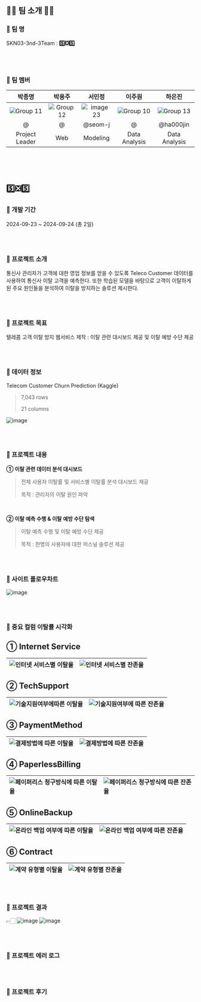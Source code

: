 ## 👋🏻 팀 소개 👋🏻
### 📌 팀 명
SKN03-3nd-3Team : **5️⃣❎5️⃣**

<br/><br/>

### 📌 팀 멤버
| 박종명 | 박용주 | 서민정 | 이주원 | 하은진 |
|:--:|:--:|:--:|:--:|:--:|
|![Group 11](https://github.com/user-attachments/assets/17bf149f-471e-4c95-80a1-66effa211bf9)|![Group 12](https://github.com/user-attachments/assets/e7217b02-c9f8-4bc9-ae2d-0a31c5f75349)|![image 23](https://github.com/user-attachments/assets/7dea616b-7a83-4cba-b6ef-f29fd597a440)|![Group 10](https://github.com/user-attachments/assets/e0e30c18-d852-4e13-9122-938d8a2a9292)|![Group 13](https://github.com/user-attachments/assets/04e43b07-22c3-4f08-9d7b-79a0c8bef36d)|
| @ | @ | @seom-j | @ | @ha000jin |
| Project Leader | Web | Modeling | Data Analysis | Data Analysis |


<br/><br/><br/>


## 5️⃣❎5️⃣
### 📌 개발 기간
2024-09-23 ~ 2024-09-24 (총 2일)

<br/><br/>

### 📌 프로젝트 소개
통신사 관리자가 고객에 대한 영업 정보를 얻을 수 있도록 Teleco Customer 데이터를 사용하여 통신사 이탈 고객을 예측한다. 또한 학습된 모델을 바탕으로 고객이 이탈하게 된 주요 원인들을 분석하여 이탈을 방지하는 솔루션 제시한다.


<br/><br/>

### 📌 프로젝트 목표
텔레콤 고객 이탈 방지 웹서비스 제작
: 이탈 관련 대시보드 제공 및 이탈 예방 수단 제공

<br/><br/>

### 📌 데이터 정보
Telecom Customer Churn Prediction (Kaggle)
> 7,043 rows
> 
> 21 columns

![image](https://github.com/user-attachments/assets/98b320fd-580f-49c8-a1f8-9786c23f41dd)


<br/><br/>

### 📌 프로젝트 내용
**① 이탈 관련 데이터 분석 대시보드**
>  전체 사용자 이탈률 및 서비스별 이탈률 분석 대시보드 제공 
>
>  목적 : 관리자의 이탈 원인 파악

<br/>

**② 이탈 예측 수행 & 이탈 예방 수단 탐색**
> 이탈 예측 수행 및 이탈 예방 수단 제공 
>
> 목적 : 한명의 사용자에 대한 퍼스널 솔루션 제공

<br/><br/>

### 📌 사이트 플로우차트
![image](https://github.com/user-attachments/assets/528bb3d9-1f2e-4d8d-9aaa-3faaafe5ec84)

<br/><br/>

### 📌 중요 컬럼 이탈률 시각화
## ① Internet Service
|![인터넷 서비스별 이탈율](https://github.com/user-attachments/assets/243e36c1-e4e2-469a-9aff-c7d3fc352312)|![인터넷 서비스별 잔존율](https://github.com/user-attachments/assets/a51b030e-d7b5-4079-86e2-89b66c2ea2b8)|
|:--|:--|

## ② TechSupport
|![기술지원여부에따른 이탈율](https://github.com/user-attachments/assets/59fca8d4-1022-4ac4-9843-91d90184fd03)|![기술지원여부에 따른 잔존율](https://github.com/user-attachments/assets/70a284f2-b06b-4e36-84cf-515857ff38d2)|
|:--|:--|

## ③ PaymentMethod
|![결제방법에 따른 이탈율](https://github.com/user-attachments/assets/d002cc93-ad72-4720-adc7-7f5c300f9629)|![결제방법에 따른 잔존율](https://github.com/user-attachments/assets/79c43834-54b1-4d3a-aa23-66c89295a7ec)|
|:--|:--|

## ④ PaperlessBilling
|![페이퍼리스 청구방식에 따른 이탈율](https://github.com/user-attachments/assets/4304851e-a882-45f2-bb13-c774c47af66e)|![페이퍼리스 청구방식에 따른 잔존율](https://github.com/user-attachments/assets/0308b8bd-933d-4694-a5e9-eb6cd8be3f6f)|
|:--|:--|

## ⑤ OnlineBackup
|![온라인 백업 여부에 따른 이탈율](https://github.com/user-attachments/assets/2897fc0b-d54e-49cf-bd27-3d943b46cf44)|![온라인 백업 여부에 따른 잔존율](https://github.com/user-attachments/assets/13eb0cf0-aec6-4b37-9f7d-cf0f3eb86269)|
|:--|:--|

## ⑥ Contract
|![계약 유형별 이탈율](https://github.com/user-attachments/assets/b8d0feb9-b9d9-4843-8008-37419ef50b9d)|![계약 유형별 잔존율](https://github.com/user-attachments/assets/96f48730-0850-4e39-9090-52d270395ef4)|
|:--|:--|




<br/><br/>

### 📌 프로젝트 결과 

👉🏻 
![image](https://github.com/user-attachments/assets/aefc199b-23b6-4010-abc4-2b9e28c04afd)
![image](https://github.com/user-attachments/assets/18ad6934-d802-4669-bc48-d2ee3cf584d1)


<br/><br/>

### 📌 프로젝트 에러 로그


<br/><br/>

### 📌 프로젝트 후기



